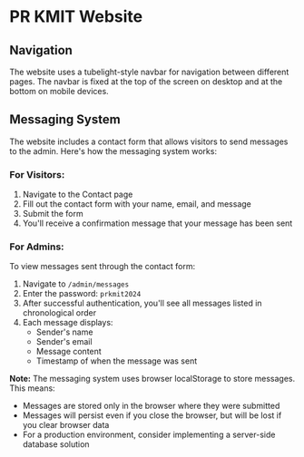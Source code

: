 # PR KMIT Website

## Navigation
The website uses a tubelight-style navbar for navigation between different pages. The navbar is fixed at the top of the screen on desktop and at the bottom on mobile devices.

## Messaging System
The website includes a contact form that allows visitors to send messages to the admin. Here's how the messaging system works:

### For Visitors:
1. Navigate to the Contact page
2. Fill out the contact form with your name, email, and message
3. Submit the form
4. You'll receive a confirmation message that your message has been sent

### For Admins:
To view messages sent through the contact form:

1. Navigate to `/admin/messages`
2. Enter the password: `prkmit2024`
3. After successful authentication, you'll see all messages listed in chronological order
4. Each message displays:
   - Sender's name
   - Sender's email
   - Message content
   - Timestamp of when the message was sent

**Note:** The messaging system uses browser localStorage to store messages. This means:
- Messages are stored only in the browser where they were submitted
- Messages will persist even if you close the browser, but will be lost if you clear browser data
- For a production environment, consider implementing a server-side database solution